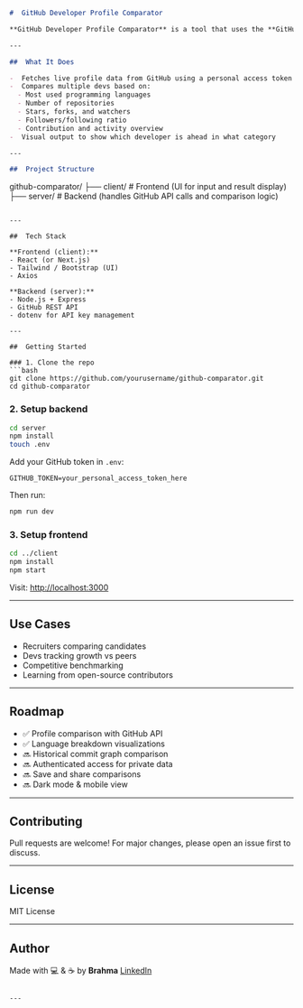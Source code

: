 
```markdown
#  GitHub Developer Profile Comparator

**GitHub Developer Profile Comparator** is a tool that uses the **GitHub API** to compare developer profiles based on key metrics like language usage, repository activity, followers, stars, and more. It helps users understand how two or more GitHub profiles stack up against each other — whether for learning, collaboration, or competition.

---

##  What It Does

-  Fetches live profile data from GitHub using a personal access token
-  Compares multiple devs based on:
  - Most used programming languages
  - Number of repositories
  - Stars, forks, and watchers
  - Followers/following ratio
  - Contribution and activity overview
-  Visual output to show which developer is ahead in what category

---

##  Project Structure

```

github-comparator/
├── client/   # Frontend (UI for input and result display)
├── server/   # Backend (handles GitHub API calls and comparison logic)

````

---

##  Tech Stack

**Frontend (client):**
- React (or Next.js)
- Tailwind / Bootstrap (UI)
- Axios

**Backend (server):**
- Node.js + Express
- GitHub REST API
- dotenv for API key management

---

##  Getting Started

### 1. Clone the repo
```bash
git clone https://github.com/yourusername/github-comparator.git
cd github-comparator
````

### 2. Setup backend

```bash
cd server
npm install
touch .env
```

Add your GitHub token in `.env`:

```env
GITHUB_TOKEN=your_personal_access_token_here
```

Then run:

```bash
npm run dev
```

### 3. Setup frontend

```bash
cd ../client
npm install
npm start
```

Visit: [http://localhost:3000](http://localhost:3000)

---

##  Use Cases

* Recruiters comparing candidates
* Devs tracking growth vs peers
* Competitive benchmarking
* Learning from open-source contributors

---

##  Roadmap

* ✅ Profile comparison with GitHub API
* ✅ Language breakdown visualizations
* 🔜 Historical commit graph comparison
* 🔜 Authenticated access for private data
* 🔜 Save and share comparisons
* 🔜 Dark mode & mobile view

---

##  Contributing

Pull requests are welcome! For major changes, please open an issue first to discuss.

---

##  License

MIT License

---

##  Author

Made with 💻 & ☕ by **Brahma**
[LinkedIn](https://www.linkedin.com/in/brahmananda-tosh-770995266/) 

```

---


